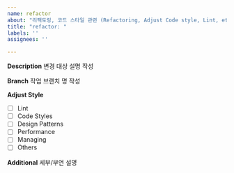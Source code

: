 ```yaml
---
name: refactor
about: "리팩토링, 코드 스타일 관련 (Refactoring, Adjust Code style, Lint, etc...)"
title: "refactor: "
labels: ''
assignees: ''

---
```


**Description**
변경 대상 설명 작성

**Branch**
작업 브랜치 명 작성

**Adjust Style**

- [ ] Lint
- [ ] Code Styles
- [ ] Design Patterns
- [ ] Performance
- [ ] Managing
- [ ] Others

**Additional**
세부/부연 설명
